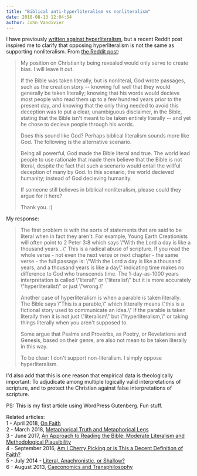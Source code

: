 ```yaml
---
title: "Biblical anti-hyperliteralism vs nonliteralism"
date: 2018-08-13 12:04:54
author: John Vandivier
---
```




<!-- wp:paragraph -->
<p>I have previously <a href=\"http://www.afterecon.com/philosophy-religion-and-apologetics/approach-reading-bible-moderate-literalism-methodological-plausibility/\">written against hyperliteralism</a>, but a recent Reddit post inspired me to clarify that opposing hyperliteralism is not the same as supporting nonliteralism. From <a href=\"https://www.reddit.com/r/DebateAChristian/comments/96wid2/biblical_nonliteralism/\">the Reddit post</a>:</p>
<!-- /wp:paragraph -->

<!-- wp:quote -->
<blockquote class=\"wp-block-quote\"><p>My position on Christianity being revealed would only serve to create bias. I will leave it out.</p><p>If the Bible was taken literally, but is nonliteral, God wrote passages, such as the creation story -- knowing full well that they would generally be taken literally; knowing that his words would decieve most people who read them up to a few hundred years prior to the present day, and knowing that the only thing needed to avoid this deception was to put a clear, unambiguous disclaimer, in the Bible, stating that the Bible isn't meant to be taken entirely literally -- and yet he chose to decieve people through his words.</p><p>Does this sound like God? Perhaps biblical literalism sounds more like God. The following is the alternative scenario.</p><p>Being all powerful, God made the Bible literal and true. The world lead people to use rationale that made them believe that the Bible is not literal, despite the fact that such a scenario would entail the willful deception of many by God. In this scenario, the world decieved humanity; instead of God decieving humanity.</p><p>If someone still believes in biblical nonliteralism, please could they argue for it here?</p><p>Thank you. :)</p></blockquote>
<!-- /wp:quote -->

<!-- wp:paragraph -->
<p>My response:</p>
<!-- /wp:paragraph -->

<!-- wp:quote -->
<blockquote class=\"wp-block-quote\"><p>The first problem is with the sorts of statements that are said to be literal when in fact they aren't. For example, Young Earth Creationists will often point to 2 Peter 3:8 which says \"With the Lord a day is like a thousand years…\" This is a radical abuse of scripture. If you read the whole verse - not even the next verse or next chapter - the same verse - the full passage is: \"With the Lord a day is like a thousand years, and a thousand years is like a day\" indicating time makes no difference to God who transcends time. The 1-day-as-1000 years interpretation is called \"literal\" or \"literalist\" but it is more accurately \"hyperliteralist\" or just \"wrong.\"</p><p>Another case of hyperliteralism is when a parable is taken literally. The Bible says \"This is a parable,\" which litterally means \"this is a fictional story used to communicate an idea.\" If the parable is taken literally then it is not just \"literalism\" but \"hyperliteralism,\" or taking things literally when you aren't supposed to.</p><p>Some argue that Psalms and Proverbs, as Poetry, or Revelations and Genesis, based on their genre, are also not mean to be taken literally in this way.</p><p>To be clear: I don't support non-literalism. I simply oppose hyperliteralism.</p></blockquote>
<!-- /wp:quote -->

<!-- wp:paragraph -->
<p>I'd also add that this is one reason that empirical data is theologically important: To adjudicate among multiple logically valid interpretations of scripture, and to protect the Christian against false interpretations of scripture.</p>
<!-- /wp:paragraph -->

<!-- wp:paragraph -->
<p>PS: This is my first article using WordPress Gutenberg. Fun stuff.</p>
<!-- /wp:paragraph -->

<!-- wp:paragraph -->
<p>Related articles:<br/>1 - April 2018, <a href=\"http://www.afterecon.com/philosophy-religion-and-apologetics/on-faith/\">On Faith</a><br/>2 - March 2018, <a href=\"http://www.afterecon.com/philosophy-religion-and-apologetics/metaphorical-truth-metaphorical-legs/\">Metaphorical Truth and Metaphorical Legs</a><br/>3 - June 2017, <a href=\"http://www.afterecon.com/philosophy-religion-and-apologetics/approach-reading-bible-moderate-literalism-methodological-plausibility/\">An Approach to Reading the Bible: Moderate Literalism and Methodological Plausibility</a><br/>4 - September 2016, <a href=\"http://www.afterecon.com/philosophy-religion-and-apologetics/cherry-picking-decent-definition-faith/\">Am I Cherry Picking or is This a Decent Definition of Faith?</a><br/>5 - July 2014 - <a href=\"http://www.afterecon.com/philosophy-religion-and-apologetics/literal-anachronistic-or-shallow/\">Literal, Anachronistic, or Shallow?</a><br/>6 - August 2013, <a href=\"http://www.afterecon.com/theoretical-development-and-application/caeconomics-and-transphilosophy/\">Caeconomics and Transphilosophy</a></p>
<!-- /wp:paragraph -->